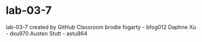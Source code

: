 # lab-03-7
lab-03-7 created by GitHub Classroom
brodie fogarty - bfog012
Daphne Xu - dxu970
Austen Stutt - astu864

